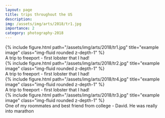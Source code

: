 ```yaml
---
layout: page
title: trips throughout the US
description: 
img: /assets/img/arts/2018/tr1.jpg
importance: 2
category: photography-2018
---
```



<div class="row">
      {% include figure.html path="/assets/img/arts/2018/tr1.jpg" title="example image" class="img-fluid rounded z-depth-1" %}
</div>
<div class="caption">
A trip to freeport - first lobster that I had!
</div>


<div class="row">
      {% include figure.html path="/assets/img/arts/2018/tr2.jpg" title="example image" class="img-fluid rounded z-depth-1" %}
</div>
<div class="caption">
A trip to freeport - first lobster that I had!
</div>

<div class="row">
      {% include figure.html path="/assets/img/arts/2018/tr4.jpg" title="example image" class="img-fluid rounded z-depth-1" %}
</div>
<div class="caption">
A trip to freeport - first lobster that I had!
</div>

<div class="row">
      {% include figure.html path="/assets/img/arts/2018/tr3.jpg" title="example image" class="img-fluid rounded z-depth-1" %}
</div>
<div class="caption">
One of my roommates and best friend from college - David. He was really into marathon
</div>

